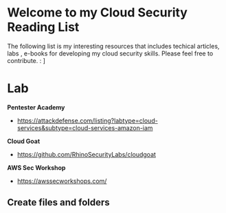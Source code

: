 # Welcome to my Cloud Security Reading List

The following list is my interesting resources that includes techical articles, labs , e-books for developing my cloud security skills. 
Please feel free to contribute. : ]


# Lab
**Pentester Academy** 
 - https://attackdefense.com/listing?labtype=cloud-services&subtype=cloud-services-amazon-iam 

**Cloud Goat**
 - https://github.com/RhinoSecurityLabs/cloudgoat

**AWS Sec Workshop**
  - https://awssecworkshops.com/
 




## Create files and folders
